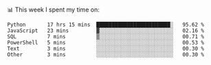 📊 This week I spent my time on:
<!--START_SECTION:waka-->

```text
Python       17 hrs 15 mins  ████████████████████████░   95.62 %
JavaScript   23 mins         ▓░░░░░░░░░░░░░░░░░░░░░░░░   02.16 %
SQL          7 mins          ▒░░░░░░░░░░░░░░░░░░░░░░░░   00.71 %
PowerShell   5 mins          ░░░░░░░░░░░░░░░░░░░░░░░░░   00.53 %
Text         3 mins          ░░░░░░░░░░░░░░░░░░░░░░░░░   00.30 %
Other        3 mins          ░░░░░░░░░░░░░░░░░░░░░░░░░   00.30 %
```

<!--END_SECTION:waka-->

